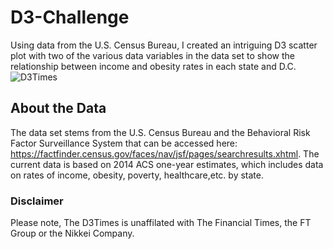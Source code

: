 # D3-Challenge

Using data from the U.S. Census Bureau, I created an intriguing D3 scatter plot with two of the various data variables in the data set to show the relationship between income and obesity rates in each state and D.C.
![D3Times](https://user-images.githubusercontent.com/54033512/70925046-316c1380-1ff0-11ea-8ab5-b0b73cf9164e.png)

## About the Data

The data set stems from the U.S. Census Bureau and the Behavioral Risk Factor Surveillance System that can be accessed here: https://factfinder.census.gov/faces/nav/jsf/pages/searchresults.xhtml. The current data is based on 2014 ACS one-year estimates, which includes data on rates of income, obesity, poverty, healthcare,etc. by state.

### Disclaimer
Please note, The D3Times is unaffilated with The Financial Times, the FT Group or the Nikkei Company.
